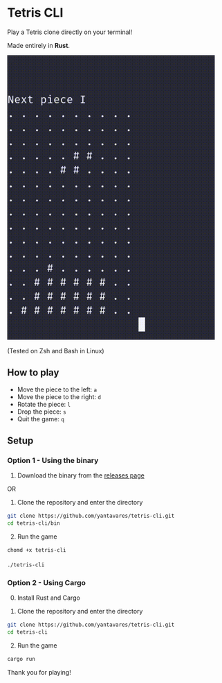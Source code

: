 # Tetris CLI

Play a Tetris clone directly on your terminal!

Made entirely in **Rust**.

![Tetris CLI](assets/tetris-cli.gif)

(Tested on Zsh and Bash in Linux)

## How to play

- Move the piece to the left: `a`
- Move the piece to the right: `d`
- Rotate the piece: `l`
- Drop the piece: `s`
- Quit the game: `q`

## Setup

### Option 1 - Using the binary

1. Download the binary from the [releases page](https://github.com/yantavares/tetris-cli/releases/new)

OR

1. Clone the repository and enter the directory

```bash
git clone https://github.com/yantavares/tetris-cli.git
cd tetris-cli/bin
```

2. Run the game

```bash
chomd +x tetris-cli

./tetris-cli
```

### Option 2 - Using Cargo

0. Install Rust and Cargo

1. Clone the repository and enter the directory

```bash
git clone https://github.com/yantavares/tetris-cli.git
cd tetris-cli
```

2. Run the game

```bash
cargo run
```

Thank you for playing!
